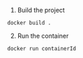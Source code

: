 <!-- To run the project -->
<!-- Please run the following command -->

1. Build the project

```
docker build .
```

2. Run the container

```
docker run containerId
```
